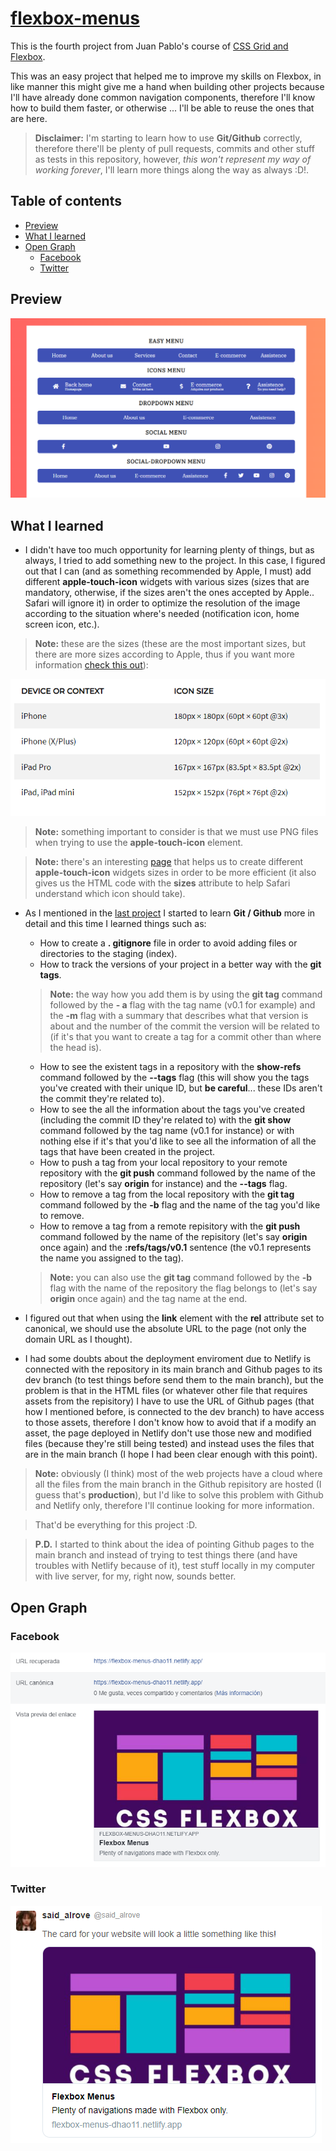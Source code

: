 # [flexbox-menus](https://flexbox-menus-dhao11.netlify.app/)
This is the fourth project from Juan Pablo's course of [CSS Grid and Flexbox](https://www.udemy.com/course/css-grid-y-flexbox-la-guia-definitiva-crea-10-proyectos/).

This was an easy project that helped me to improve my skills on Flexbox, in like manner this might give me a hand when building other projects because I'll have already done common navigation components, therefore I'll know how to build them faster, or otherwise ... I'll be able to reuse the ones that are here.

> **Disclaimer:** I'm starting to learn how to use **Git/Github** correctly, therefore there'll be plenty of pull requests, commits and other stuff as tests in this repository, however, *this won't represent my way of working forever*, I'll learn more things along the way as always :D!.

## Table of contents
* [Preview](#preview)
* [What I learned](#what-i-learned)
* [Open Graph](#open-graph)
    - [Facebook](#facebook)
    - [Twitter](#twitter)

## Preview
![](readme/screenshot.png)

## What I learned
* I didn't have too much opportunity for learning plenty of things, but as always, I tried to add something new to the project. In this case, I figured out that I can (and as something recommended by Apple, I must) add different **apple-touch-icon** widgets with various sizes (sizes that are mandatory, otherwise, if the sizes aren't the ones accepted by Apple.. Safari will ignore it) in order to optimize the resolution of the image according to the situation where's needed (notification icon, home screen icon, etc.).

> **Note:** these are the sizes (these are the most important sizes, but there are more sizes according to Apple, thus if you want more information [check this out](https://developer.apple.com/design/human-interface-guidelines/ios/icons-and-images/app-icon/)):

![](readme/ati-sizes.png)

> **Note:** something important to consider is that we must use PNG files when trying to use the **apple-touch-icon** element.

> **Note:** there's an interesting [page](https://iconifier.net/) that helps us to create different **apple-touch-icon** widgets sizes in order to be more efficient (it also gives us the HTML code with the **sizes** attribute to help Safari understand which icon should take).

* As I mentioned in the [last project](https://github.com/said-alrove/freelancer-home) I started to learn **Git / Github** more in detail and this time I learned things such as:
    - How to create a **. gitignore** file in order to avoid adding files or directories to the staging (index).
    - How to track the versions of your project in a better way with the **git tags**.

    > **Note:** the way how you add them is by using the **git tag** command followed by the **- a** flag with the tag name (v0.1 for example) and the **-m** flag with a summary that describes what that version is about and the number of the commit the version will be related to (if it's that you want to create a tag for a commit other than where the head is).

    - How to see the existent tags in a repository with the **show-refs** command followed by the **--tags** flag (this will show you the tags you've created with their unique ID, but **be careful**... these IDs aren't the commit they're related to).
    - How to see the all the information about the tags you've created (including the commit ID they're related to) with the **git show** command followed by the tag name (v0.1 for instance) or with nothing else if it's that you'd like to see all the information of all the tags that have been created in the project.
    - How to push a tag from your local repository to your remote repository with the **git push** command followed by the name of the repository (let's say **origin** for instance) and the **--tags** flag.
    - How to remove a tag from the local repository with the **git tag** command followed by the **-b** flag and the name of the tag you'd like to remove.
    - How to remove a tag from a remote repisitory with the **git push** command followed by the name of the repisitory (let's say **origin** once again) and the **:refs/tags/v0.1** sentence (the v0.1 represents the name you assigned to the tag).

    > **Note:** you can also use the **git tag** command followed by the **-b** flag with the name of the repository the flag belongs to (let's say **origin** once again) and the tag name at the end.

* I figured out that when using the **link** element with the **rel** attribute set to canonical, we should use the absolute URL to the page (not only the domain URL as I thought).

* I had some doubts about the deployment enviroment due to Netlify is connected with the repository in its main branch and Github pages to its dev branch (to test things before send them to the main branch), but the problem is that in the HTML files (or whatever other file that requires assets from the repisitory) I have to use the URL of Github pages (that how I mentioned before, is connected to the dev branch) to have access to those assets, therefore I don't know how to avoid that if a modify an asset, the page deployed in Netlify don't use those new and modified files (because they're still being tested) and instead uses the files that are in the main branch (I hope I had been clear enough with this point).

> **Note:** obviously (I think) most of the web projects have a cloud where all the files from the main branch in the Github repisitory are hosted (I guess that's **production**), but I'd like to solve this problem with Github and Netlify only, therefore I'll continue looking for more information.

> That'd be everything for this project :D.

> **P.D.** I started to think about the idea of pointing Github pages to the main branch and instead of trying to test things there (and have troubles with Netlify because of it), test stuff locally in my computer with live server, for my, right now, sounds better.

## Open Graph

### Facebook
![](readme/facebook.png)

### Twitter 
![](readme/twitter.png)